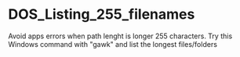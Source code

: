 # DOS_Listing_255_filenames
Avoid apps errors when path lenght is longer 255 characters.  Try this Windows command with "gawk" and list the longest files/folders

